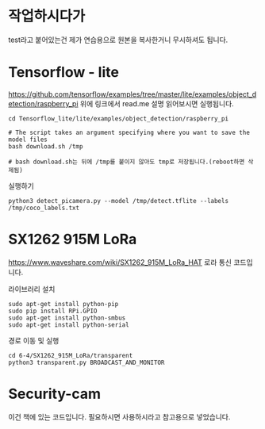 # 작업하시다가
test라고 붙어있는건 제가 연습용으로 원본을 복사한거니 무시하셔도 됩니다.




# Tensorflow - lite
https://github.com/tensorflow/examples/tree/master/lite/examples/object_detection/raspberry_pi
위에 링크에서 read.me 설명 읽어보시면 실행됩니다.

```
cd Tensorflow_lite/lite/examples/object_detection/raspberry_pi

# The script takes an argument specifying where you want to save the model files
bash download.sh /tmp

# bash download.sh는 뒤에 /tmp를 붙이지 않아도 tmp로 저장됩니다.(reboot하면 삭제됨)
```

실행하기
```
python3 detect_picamera.py --model /tmp/detect.tflite --labels /tmp/coco_labels.txt
```



# SX1262 915M LoRa
https://www.waveshare.com/wiki/SX1262_915M_LoRa_HAT
로라 통신 코드입니다.

라이브러리 설치
```
sudo apt-get install python-pip 
sudo pip install RPi.GPIO
sudo apt-get install python-smbus
sudo apt-get install python-serial
```

경로 이동 및 실행
```
cd 6-4/SX1262_915M_LoRa/transparent
python3 transparent.py BROADCAST_AND_MONITOR
```


# Security-cam
이건 책에 있는 코드입니다. 필요하시면 사용하시라고 참고용으로 넣었습니다.
